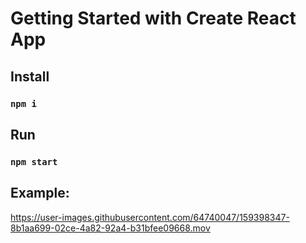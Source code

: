 # Getting Started with Create React App

## Install

### `npm i`

## Run

### `npm start`

## Example:

https://user-images.githubusercontent.com/64740047/159398347-8b1aa699-02ce-4a82-92a4-b31bfee09668.mov

